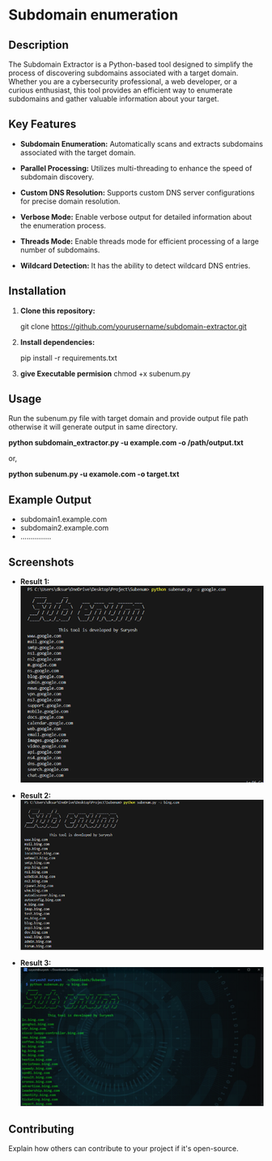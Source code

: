 # Subdomain enumeration

## Description

The Subdomain Extractor is a Python-based tool designed to simplify the process of discovering subdomains associated with a target domain. Whether you are a cybersecurity professional, a web developer, or a curious enthusiast, this tool provides an efficient way to enumerate subdomains and gather valuable information about your target.

## Key Features

- **Subdomain Enumeration:**
  Automatically scans and extracts subdomains associated with the target domain.

- **Parallel Processing:**
  Utilizes multi-threading to enhance the speed of subdomain discovery.

- **Custom DNS Resolution:**
  Supports custom DNS server configurations for precise domain resolution.

- **Verbose Mode:**
  Enable verbose output for detailed information about the enumeration process.

- **Threads Mode:**
  Enable threads mode for efficient processing of a large number of subdomains.

- **Wildcard Detection:**
  It has the ability to detect wildcard DNS entries.


## Installation

1. **Clone this repository:**

     git clone https://github.com/yourusername/subdomain-extractor.git
2. **Install dependencies:**

     pip install -r requirements.txt
   
4. **give Executable permision**
   chmod +x subenum.py

## Usage

Run the subenum.py  file with target domain and provide output file  path otherwise it will generate output in same directory.

**python subdomain_extractor.py -u example.com -o /path/output.txt**

or,

**python subenum.py -u examole.com -o target.txt**

## Example Output
 - subdomain1.example.com
 - subdomain2.example.com
 - ...............

## Screenshots

- **Result 1:**
  ![Result 1](screenshots/result1.png)

- **Result 2:**
  ![Result 2](screenshots/result2.png)

- **Result 3:**
  ![Result 3](screenshots/result3.png)


## Contributing

Explain how others can contribute to your project if it's open-source.
